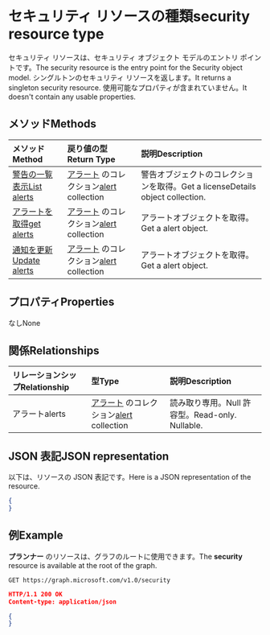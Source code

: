 # <a name="security-resource-type"></a><span data-ttu-id="5bb93-101">セキュリティ リソースの種類</span><span class="sxs-lookup"><span data-stu-id="5bb93-101">security resource type</span></span>

<span data-ttu-id="5bb93-102">セキュリティ リソースは、セキュリティ オブジェクト モデルのエントリ ポイントです。</span><span class="sxs-lookup"><span data-stu-id="5bb93-102">The security resource is the entry point for the Security object model.</span></span> <span data-ttu-id="5bb93-103">シングルトンのセキュリティ リソースを返します。</span><span class="sxs-lookup"><span data-stu-id="5bb93-103">It returns a singleton security resource.</span></span> <span data-ttu-id="5bb93-104">使用可能なプロパティが含まれていません。</span><span class="sxs-lookup"><span data-stu-id="5bb93-104">It doesn't contain any usable properties.</span></span>

## <a name="methods"></a><span data-ttu-id="5bb93-105">メソッド</span><span class="sxs-lookup"><span data-stu-id="5bb93-105">Methods</span></span>

| <span data-ttu-id="5bb93-106">メソッド</span><span class="sxs-lookup"><span data-stu-id="5bb93-106">Method</span></span>       | <span data-ttu-id="5bb93-107">戻り値の型</span><span class="sxs-lookup"><span data-stu-id="5bb93-107">Return Type</span></span> | <span data-ttu-id="5bb93-108">説明</span><span class="sxs-lookup"><span data-stu-id="5bb93-108">Description</span></span> |
|:-------------|:------------|:------------|
| [<span data-ttu-id="5bb93-109">警告の一覧表示</span><span class="sxs-lookup"><span data-stu-id="5bb93-109">List alerts</span></span>](../api/alert_list.md) | <span data-ttu-id="5bb93-110">[アラート](alert.md) のコレクション</span><span class="sxs-lookup"><span data-stu-id="5bb93-110">[alert](alert.md) collection</span></span> | <span data-ttu-id="5bb93-111">警告オブジェクトのコレクションを取得。</span><span class="sxs-lookup"><span data-stu-id="5bb93-111">Get a licenseDetails object collection.</span></span> |
| [<span data-ttu-id="5bb93-112">アラートを取得</span><span class="sxs-lookup"><span data-stu-id="5bb93-112">get alerts</span></span>](../api/alert_get.md) | <span data-ttu-id="5bb93-113">[アラート](alert.md) のコレクション</span><span class="sxs-lookup"><span data-stu-id="5bb93-113">[alert](alert.md) collection</span></span> | <span data-ttu-id="5bb93-114">アラートオブジェクトを取得。</span><span class="sxs-lookup"><span data-stu-id="5bb93-114">Get a alert object.</span></span> |
| [<span data-ttu-id="5bb93-115">通知を更新</span><span class="sxs-lookup"><span data-stu-id="5bb93-115">Update alerts</span></span>](../api/alert_update.md) | <span data-ttu-id="5bb93-116">[アラート](alert.md) のコレクション</span><span class="sxs-lookup"><span data-stu-id="5bb93-116">[alert](alert.md) collection</span></span> | <span data-ttu-id="5bb93-117">アラートオブジェクトを取得。</span><span class="sxs-lookup"><span data-stu-id="5bb93-117">Get a alert object.</span></span> |

## <a name="properties"></a><span data-ttu-id="5bb93-118">プロパティ</span><span class="sxs-lookup"><span data-stu-id="5bb93-118">Properties</span></span>
<span data-ttu-id="5bb93-119">なし</span><span class="sxs-lookup"><span data-stu-id="5bb93-119">None</span></span>

## <a name="relationships"></a><span data-ttu-id="5bb93-120">関係</span><span class="sxs-lookup"><span data-stu-id="5bb93-120">Relationships</span></span>
| <span data-ttu-id="5bb93-121">リレーションシップ</span><span class="sxs-lookup"><span data-stu-id="5bb93-121">Relationship</span></span> | <span data-ttu-id="5bb93-122">型</span><span class="sxs-lookup"><span data-stu-id="5bb93-122">Type</span></span>        | <span data-ttu-id="5bb93-123">説明</span><span class="sxs-lookup"><span data-stu-id="5bb93-123">Description</span></span> |
|:-------------|:------------|:------------|
|<span data-ttu-id="5bb93-124">アラート</span><span class="sxs-lookup"><span data-stu-id="5bb93-124">alerts</span></span>|<span data-ttu-id="5bb93-125">[アラート](alert.md) のコレクション</span><span class="sxs-lookup"><span data-stu-id="5bb93-125">[alert](alert.md) collection</span></span>| <span data-ttu-id="5bb93-p102">読み取り専用。Null 許容型。</span><span class="sxs-lookup"><span data-stu-id="5bb93-p102">Read-only. Nullable.</span></span>|


## <a name="json-representation"></a><span data-ttu-id="5bb93-128">JSON 表記</span><span class="sxs-lookup"><span data-stu-id="5bb93-128">JSON representation</span></span>
<span data-ttu-id="5bb93-129">以下は、リソースの JSON 表記です。</span><span class="sxs-lookup"><span data-stu-id="5bb93-129">Here is a JSON representation of the resource.</span></span>

<!-- {
  "blockType": "resource",
  "baseType": "microsoft.graph.entity",
  "@odata.type": "microsoft.graph.security"
}-->

```json
{
}
```

## <a name="example"></a><span data-ttu-id="5bb93-130">例</span><span class="sxs-lookup"><span data-stu-id="5bb93-130">Example</span></span>

<span data-ttu-id="5bb93-131">**プランナー** のリソースは、グラフのルートに使用できます。</span><span class="sxs-lookup"><span data-stu-id="5bb93-131">The **security** resource is available at the root of the graph.</span></span>

<!--{
  "blockType": "request"
}-->
```http
GET https://graph.microsoft.com/v1.0/security
```

<!--{
  "blockType": "response",
  "truncated": true,
  "@odata.type": "microsoft.graph.security"
}-->
```json
HTTP/1.1 200 OK
Content-type: application/json

{
}
```

<!-- uuid: 8fcb5dbc-d5aa-4681-8e31-b001d5168d79
2015-10-25 14:57:30 UTC -->
<!-- {
  "type": "#page.annotation",
  "description": "security resource",
  "keywords": "",
  "section": "documentation",
  "tocPath": ""
}-->